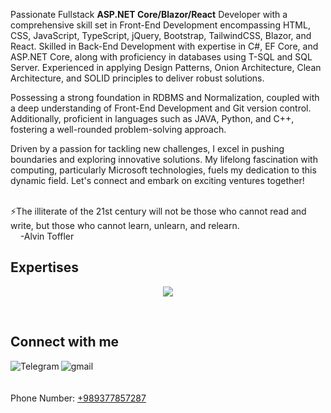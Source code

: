 Passionate Fullstack <strong>ASP.NET Core/Blazor/React</strong> Developer with a comprehensive skill set in Front-End Development encompassing HTML, CSS, JavaScript, TypeScript, jQuery, Bootstrap, TailwindCSS, Blazor, and React. Skilled in Back-End Development with expertise in C#, EF Core, and ASP.NET Core, along with proficiency in databases using T-SQL and SQL Server. Experienced in applying Design Patterns, Onion Architecture, Clean Architecture, and SOLID principles to deliver robust solutions.

Possessing a strong foundation in RDBMS and Normalization, coupled with a deep understanding of Front-End Development and Git version control. Additionally, proficient in languages such as JAVA, Python, and C++, fostering a well-rounded problem-solving approach.

Driven by a passion for tackling new challenges, I excel in pushing boundaries and exploring innovative solutions. My lifelong fascination with computing, particularly Microsoft technologies, fuels my dedication to this dynamic field. Let's connect and embark on exciting ventures together!

<br>
⚡The illiterate of the 21st century will not be those who cannot read and write, but those who cannot learn, unlearn, and relearn.<br>
&nbsp&nbsp&nbsp&nbsp-Alvin Toffler
    
<br>

## Expertises
<p align="center">
    <img src="https://skillicons.dev/icons?i=html,css,js,jquery,bootstrap,cs,dotnet,git,github,java,python,cpp,postman,wasm,react,ts" />
</p>


<br>

## Connect with me
[<img align="left" alt="Telegram" src="https://img.shields.io/badge/Telegram-%230077B5.svg?&style=for-the-badge&logo=telegram&logoColor=white" />](https://t.me/smostafa2001)
[<img align="left" alt="gmail" src="https://img.shields.io/badge/Gmail-%2312100E.svg?&style=for-the-badge&logo=gmail&logoColor=white" />](mailto:s.mostafa.2001.1380@gmail.com)
<br><br><br>
Phone Number: <a href="tel:+989377857287">+989377857287</a>

